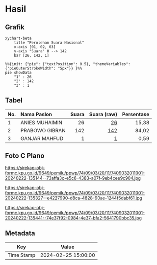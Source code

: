# Hasil

## Grafik

```mermaid
xychart-beta
    title "Perolehan Suara Nasional"
    x-axis [01, 02, 03]
    y-axis "Suara" 0 --> 142
    bar [26, 142, 1]
```

```mermaid
%%{init: {"pie": {"textPosition": 0.5}, "themeVariables": {"pieOuterStrokeWidth": "5px"}} }%%
pie showData
    "1" : 26
    "2" : 142
    "3" : 1
```

## Tabel

| No. | Nama Paslon    | Suara | Suara (raw) | Persentase |
|:--- |:-------------- | -----:| -----------:| ----------:|
| 1   | ANIES MUHAIMIN | 26    | [26][p-1]   | 15,38      |
| 2   | PRABOWO GIBRAN | 142   | [142][p-2]  | 84,02      |
| 3   | GANJAR MAHFUD  | 1     | [1][p-3]    | 0,59       |


[p-1]: https://github.com/gigit-pemilu/pemilu-2024/blob/main/pilpres/hitung-suara/sub/74-sulawesi-tenggara/sub/09-konawe-utara/sub/03-langgikima/sub/2011-molore-pantai/sub/001-tps/sub/paslon-1.txt
[p-2]: https://github.com/gigit-pemilu/pemilu-2024/blob/main/pilpres/hitung-suara/sub/74-sulawesi-tenggara/sub/09-konawe-utara/sub/03-langgikima/sub/2011-molore-pantai/sub/001-tps/sub/paslon-2.txt
[p-3]: https://github.com/gigit-pemilu/pemilu-2024/blob/main/pilpres/hitung-suara/sub/74-sulawesi-tenggara/sub/09-konawe-utara/sub/03-langgikima/sub/2011-molore-pantai/sub/001-tps/sub/paslon-3.txt

## Foto C Plano

https://sirekap-obj-formc.kpu.go.id/9649/pemilu/ppwp/74/09/03/20/11/7409032011001-20240222-135144--73affa3c-e5c6-4383-a07f-9eb4cee9c904.jpg

https://sirekap-obj-formc.kpu.go.id/9649/pemilu/ppwp/74/09/03/20/11/7409032011001-20240222-135327--e4227990-d8ca-4828-90ae-1244f5dabf61.jpg

https://sirekap-obj-formc.kpu.go.id/9649/pemilu/ppwp/74/09/03/20/11/7409032011001-20240222-135441--74e37f92-0984-4e37-bfa2-5641790bbc35.jpg


## Metadata

| Key        | Value               |
| ---------- | ------------------- |
| Time Stamp | 2024-02-25 15:00:00 |



